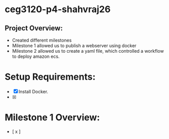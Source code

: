 # ceg3120-p4-shahvraj26
## Project Overview:
- Created different milestones 
- Milestone 1 allowed us to publish a webserver using docker
- Milestone 2 allowed us to create a yaml file, which controlled a workflow to deploy amazon ecs.

# Setup Requirements:
- [x] Install Docker.
- [x]

# Milestone 1 Overview:
- [ x ] 
